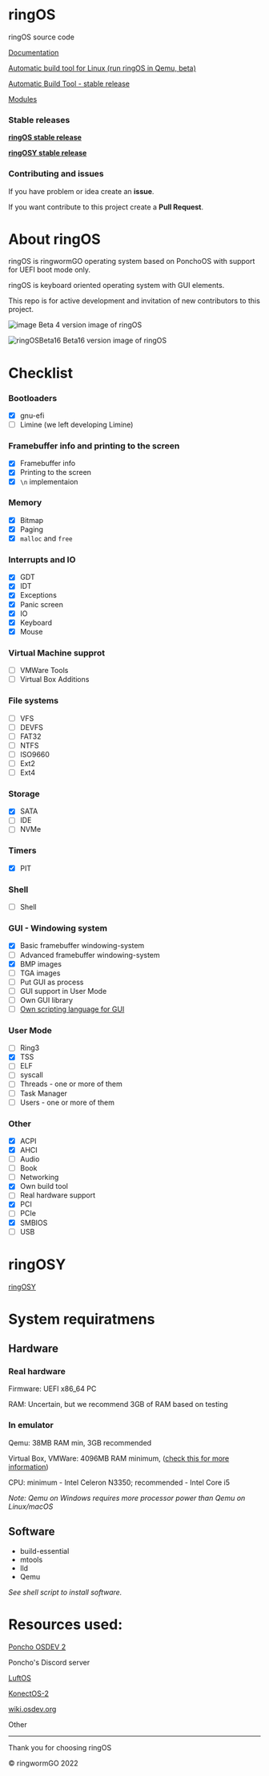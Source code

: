 # ringOS
ringOS source code

[Documentation](https://github.com/Andrej123456789/ringOS/blob/main/Documentation.md)

[Automatic build tool for Linux (run ringOS in Qemu, beta)](https://github.com/Andrej123456789/ringOS/blob/main/ringOS-Builder-full.sh)

[Automatic Build Tool - stable release](https://github.com/ringwormGO-organization/ringOS/releases/tag/ringOSv1)

[Modules](https://github.com/ringwormGO-organization/ringOS/blob/main-and-beta-things/ringOS-Beta17/Modules.txt)

### Stable releases
[**ringOS stable release**](https://github.com/ringwormGO-organization/ringOS/tree/ringOS-stable1)

[**ringOSY stable release**](https://github.com/ringwormGO-organization/ringOS/tree/ringOSY)

### Contributing and issues
If you have problem or idea create an **issue**.

If you want contribute to this project create a **Pull Request**.

# About ringOS
ringOS is ringwormGO operating system based on PonchoOS with support for UEFI boot mode only.

ringOS is keyboard oriented operating system with GUI elements.

This repo is for active development and invitation of new contributors to this project.

![image](https://user-images.githubusercontent.com/83548580/133824416-455bc2d8-3364-4ffd-abd6-24bff779af32.png)
Beta 4 version image of ringOS

![ringOSBeta16](https://user-images.githubusercontent.com/83548580/142688916-7d1e3b52-946d-441e-acf1-137eb4c534c3.png)
Beta16 version image of ringOS

# Checklist
### Bootloaders
- [x] gnu-efi
- [ ] Limine (we left developing Limine)

### Framebuffer info and printing to the screen
- [x] Framebuffer info
- [x] Printing to the screen
- [x] ```\n``` implementaion

### Memory
- [x] Bitmap
- [x] Paging
- [x] ```malloc``` and ```free```

### Interrupts and IO
- [x] GDT
- [x] IDT
- [x] Exceptions
- [x] Panic screen
- [x] IO
- [x] Keyboard
- [x] Mouse

### Virtual Machine supprot
- [ ] VMWare Tools
- [ ] Virtual Box Additions

### File systems
- [ ] VFS
- [ ] DEVFS
- [ ] FAT32
- [ ] NTFS
- [ ] ISO9660
- [ ] Ext2
- [ ] Ext4

### Storage

- [x] SATA
- [ ] IDE
- [ ] NVMe

### Timers
- [x] PIT

### Shell
- [ ] Shell

### GUI - Windowing system
- [x] Basic framebuffer windowing-system
- [ ] Advanced framebuffer windowing-system
- [x] BMP images
- [ ] TGA images
- [ ] Put GUI as process
- [ ] GUI support in User Mode
- [ ] Own GUI library
- [ ] [Own scripting language for GUI](https://github.com/ringwormGO-organization/ringwormGO-Standard-Code)

### User Mode
- [ ] Ring3
- [x] TSS
- [ ] ELF
- [ ] syscall
- [ ] Threads - one or more of them
- [ ] Task Manager
- [ ] Users - one or more of them

### Other
- [x] ACPI
- [x] AHCI
- [ ] Audio
- [ ] Book
- [ ] Networking
- [x] Own build tool
- [ ] Real hardware support
- [x] PCI
- [ ] PCIe
- [x] SMBIOS
- [ ] USB

# ringOSY
[ringOSY](https://github.com/ringwormGO-organization/ringOSY)

# System requiratmens
## Hardware
### Real hardware
Firmware: UEFI x86_64 PC

RAM: Uncertain, but we recommend 3GB of RAM based on testing 

### In emulator
Qemu: 38MB RAM min, 3GB recommended

Virtual Box, VMWare: 4096MB RAM minimum, ([check this for more information](https://github.com/ringwormGO-organization/ringOS/blob/main-and-beta-things/Documentation.md#running-in-virtual-box-or-vmware))

CPU: minimum - Intel Celeron N3350; recommended - Intel Core i5

*Note: Qemu on Windows requires more processor power than Qemu on Linux/macOS*

## Software
- build-essential
- mtools
- lld
- Qemu

*See shell script to install software.*

# Resources used:
[Poncho OSDEV 2](https://www.youtube.com/playlist?list=PLxN4E629pPnJxCQCLy7E0SQY_zuumOVyZ)

Poncho's Discord server

[LuftOS](https://github.com/Kyota-exe/LuftOS)

[KonectOS-2](https://github.com/Keep-Konect/KonectOS-2)

[wiki.osdev.org](https://wiki.osdev.org/Main_Page)

Other 
______________________

Thank you for choosing ringOS

© ringwormGO 2022
